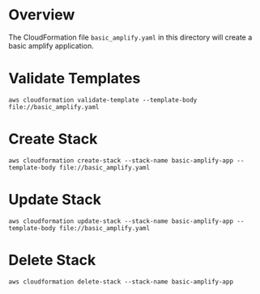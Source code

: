 # Overview

The CloudFormation file `basic_amplify.yaml` in this directory will create a basic amplify application.

# Validate Templates

`aws cloudformation validate-template --template-body file://basic_amplify.yaml`

# Create Stack

`aws cloudformation create-stack --stack-name basic-amplify-app --template-body file://basic_amplify.yaml`

# Update Stack

`aws cloudformation update-stack --stack-name basic-amplify-app --template-body file://basic_amplify.yaml`

# Delete Stack

`aws cloudformation delete-stack --stack-name basic-amplify-app`
